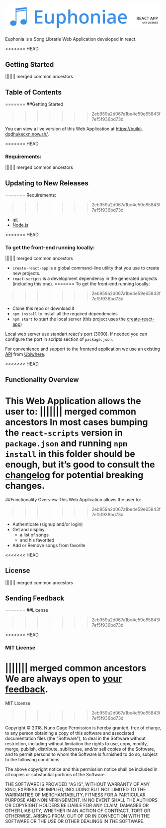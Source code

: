 # ![Euphonia React App](project-logo.png)

Euphonia is a Song Librarie Web Application developed in react. 

<<<<<<< HEAD
## Getting Started
||||||| merged common ancestors
## Table of Contents
=======
##Getting Started
>>>>>>> 2eb959a2d067a1be4e59e65843f7ef5f936bd73d

You can view a live version of this Web Application at https://build-dqdhukecxn.now.sh/. 

<<<<<<< HEAD
### Requirements:
||||||| merged common ancestors
## Updating to New Releases
=======
Requirements:
>>>>>>> 2eb959a2d067a1be4e59e65843f7ef5f936bd73d

- [git](https://git-scm.com/downloads) 
- [Node.js](https://nodejs.org/en/)

<<<<<<< HEAD
### To get the front-end running locally:
||||||| merged common ancestors
* `create-react-app` is a global command-line utility that you use to create new projects.
* `react-scripts` is a development dependency in the generated projects (including this one).
=======
To get the front-end running locally:
>>>>>>> 2eb959a2d067a1be4e59e65843f7ef5f936bd73d

- Clone this repo or download it
- `npm install` to install all the required dependencies
- `npm start` to start the local server (this project uses the [create-react-app](https://github.com/facebook/create-react-app))

Local web server use standart react's port (3000). If needed you can configure the port in scripts section of `package.json`.

For convenience and support to the frontend application we use an existing [API](https://songs-api-ubiwhere.now.sh/) from [Ubiwhere](https://www.ubiwhere.com/en/). 

<<<<<<< HEAD
## Functionality Overview
This Web Application allows the user to:
||||||| merged common ancestors
In most cases bumping the `react-scripts` version in `package.json` and running `npm install` in this folder should be enough, but it’s good to consult the [changelog](https://github.com/facebookincubator/create-react-app/blob/master/CHANGELOG.md) for potential breaking changes.
=======
##Functionality Overview
This Web Application allows the user to:
>>>>>>> 2eb959a2d067a1be4e59e65843f7ef5f936bd73d

- Authenticate (signup and/or login)
- Get and display 
    - a list of songs
    - and his favorited  
- Add or Remove songs from favorite

<<<<<<< HEAD
## License
||||||| merged common ancestors
## Sending Feedback
=======
##License
>>>>>>> 2eb959a2d067a1be4e59e65843f7ef5f936bd73d

<<<<<<< HEAD
### MIT License
||||||| merged common ancestors
We are always open to [your feedback](https://github.com/facebookincubator/create-react-app/issues).
=======
MIT License
>>>>>>> 2eb959a2d067a1be4e59e65843f7ef5f936bd73d

Copyright © 2018, Nuno Gago
Permission is hereby granted, free of charge, to any person obtaining a copy of this software and associated documentation files (the "Software"), to deal in the Software without restriction, including without limitation the rights to use, copy, modify, merge, publish, distribute, sublicense, and/or sell copies of the Software, and to permit persons to whom the Software is furnished to do so, subject to the following conditions:

The above copyright notice and this permission notice shall be included in all copies or substantial portions of the Software.

THE SOFTWARE IS PROVIDED "AS IS", WITHOUT WARRANTY OF ANY KIND, EXPRESS OR IMPLIED, INCLUDING BUT NOT LIMITED TO THE WARRANTIES OF MERCHANTABILITY, FITNESS FOR A PARTICULAR PURPOSE AND NONINFRINGEMENT. IN NO EVENT SHALL THE AUTHORS OR COPYRIGHT HOLDERS BE LIABLE FOR ANY CLAIM, DAMAGES OR OTHER LIABILITY, WHETHER IN AN ACTION OF CONTRACT, TORT OR OTHERWISE, ARISING FROM, OUT OF OR IN CONNECTION WITH THE SOFTWARE OR THE USE OR OTHER DEALINGS IN THE SOFTWARE.

